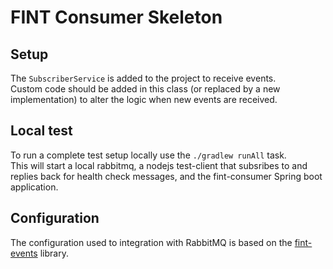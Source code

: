 # FINT Consumer Skeleton

## Setup

The `SubscriberService` is added to the project to receive events.  
Custom code should be added in this class (or replaced by a new implementation) to alter the logic when new events are received.

## Local test

To run a complete test setup locally use the `./gradlew runAll` task.  
This will start a local rabbitmq, a nodejs test-client that subsribes to and replies back for health check messages, and the fint-consumer Spring boot application.


## Configuration

The configuration used to integration with RabbitMQ is based on the [fint-events](https://github.com/FINTlibs/fint-events#configuration) library.